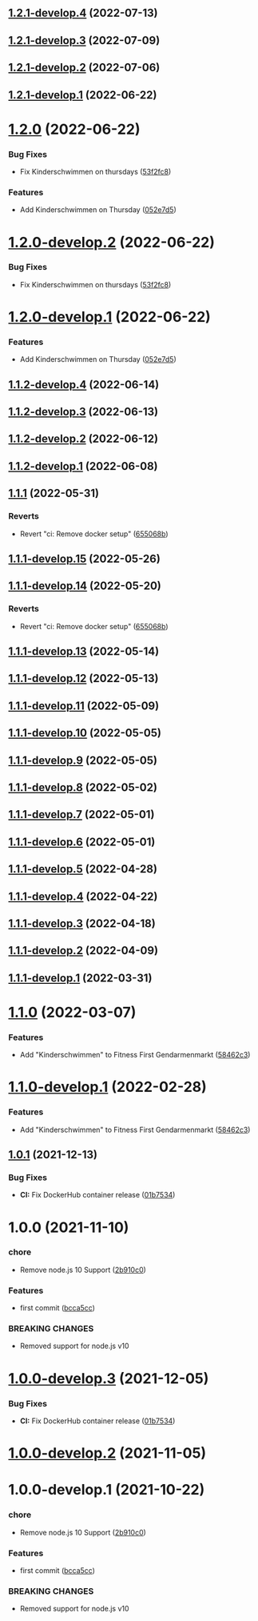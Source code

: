 ## [1.2.1-develop.4](https://github.com/sebbo2002/fitness-first-ical-proxy/compare/v1.2.1-develop.3...v1.2.1-develop.4) (2022-07-13)

## [1.2.1-develop.3](https://github.com/sebbo2002/fitness-first-ical-proxy/compare/v1.2.1-develop.2...v1.2.1-develop.3) (2022-07-09)

## [1.2.1-develop.2](https://github.com/sebbo2002/fitness-first-ical-proxy/compare/v1.2.1-develop.1...v1.2.1-develop.2) (2022-07-06)

## [1.2.1-develop.1](https://github.com/sebbo2002/fitness-first-ical-proxy/compare/v1.2.0...v1.2.1-develop.1) (2022-06-22)

# [1.2.0](https://github.com/sebbo2002/fitness-first-ical-proxy/compare/v1.1.1...v1.2.0) (2022-06-22)


### Bug Fixes

* Fix Kinderschwimmen on thursdays ([53f2fc8](https://github.com/sebbo2002/fitness-first-ical-proxy/commit/53f2fc8e783653a1a41d3ec5df240a0f03d278e0))


### Features

* Add Kinderschwimmen on Thursday ([052e7d5](https://github.com/sebbo2002/fitness-first-ical-proxy/commit/052e7d5b96fa970f79a76f282269ae2646ac036f))

# [1.2.0-develop.2](https://github.com/sebbo2002/fitness-first-ical-proxy/compare/v1.2.0-develop.1...v1.2.0-develop.2) (2022-06-22)


### Bug Fixes

* Fix Kinderschwimmen on thursdays ([53f2fc8](https://github.com/sebbo2002/fitness-first-ical-proxy/commit/53f2fc8e783653a1a41d3ec5df240a0f03d278e0))

# [1.2.0-develop.1](https://github.com/sebbo2002/fitness-first-ical-proxy/compare/v1.1.2-develop.4...v1.2.0-develop.1) (2022-06-22)


### Features

* Add Kinderschwimmen on Thursday ([052e7d5](https://github.com/sebbo2002/fitness-first-ical-proxy/commit/052e7d5b96fa970f79a76f282269ae2646ac036f))

## [1.1.2-develop.4](https://github.com/sebbo2002/fitness-first-ical-proxy/compare/v1.1.2-develop.3...v1.1.2-develop.4) (2022-06-14)

## [1.1.2-develop.3](https://github.com/sebbo2002/fitness-first-ical-proxy/compare/v1.1.2-develop.2...v1.1.2-develop.3) (2022-06-13)

## [1.1.2-develop.2](https://github.com/sebbo2002/fitness-first-ical-proxy/compare/v1.1.2-develop.1...v1.1.2-develop.2) (2022-06-12)

## [1.1.2-develop.1](https://github.com/sebbo2002/fitness-first-ical-proxy/compare/v1.1.1...v1.1.2-develop.1) (2022-06-08)

## [1.1.1](https://github.com/sebbo2002/fitness-first-ical-proxy/compare/v1.1.0...v1.1.1) (2022-05-31)


### Reverts

* Revert "ci: Remove docker setup" ([655068b](https://github.com/sebbo2002/fitness-first-ical-proxy/commit/655068b3b9c6139181ae87421db5f8144fae3e18))

## [1.1.1-develop.15](https://github.com/sebbo2002/fitness-first-ical-proxy/compare/v1.1.1-develop.14...v1.1.1-develop.15) (2022-05-26)

## [1.1.1-develop.14](https://github.com/sebbo2002/fitness-first-ical-proxy/compare/v1.1.1-develop.13...v1.1.1-develop.14) (2022-05-20)


### Reverts

* Revert "ci: Remove docker setup" ([655068b](https://github.com/sebbo2002/fitness-first-ical-proxy/commit/655068b3b9c6139181ae87421db5f8144fae3e18))

## [1.1.1-develop.13](https://github.com/sebbo2002/fitness-first-ical-proxy/compare/v1.1.1-develop.12...v1.1.1-develop.13) (2022-05-14)

## [1.1.1-develop.12](https://github.com/sebbo2002/fitness-first-ical-proxy/compare/v1.1.1-develop.11...v1.1.1-develop.12) (2022-05-13)

## [1.1.1-develop.11](https://github.com/sebbo2002/fitness-first-ical-proxy/compare/v1.1.1-develop.10...v1.1.1-develop.11) (2022-05-09)

## [1.1.1-develop.10](https://github.com/sebbo2002/fitness-first-ical-proxy/compare/v1.1.1-develop.9...v1.1.1-develop.10) (2022-05-05)

## [1.1.1-develop.9](https://github.com/sebbo2002/fitness-first-ical-proxy/compare/v1.1.1-develop.8...v1.1.1-develop.9) (2022-05-05)

## [1.1.1-develop.8](https://github.com/sebbo2002/fitness-first-ical-proxy/compare/v1.1.1-develop.7...v1.1.1-develop.8) (2022-05-02)

## [1.1.1-develop.7](https://github.com/sebbo2002/fitness-first-ical-proxy/compare/v1.1.1-develop.6...v1.1.1-develop.7) (2022-05-01)

## [1.1.1-develop.6](https://github.com/sebbo2002/fitness-first-ical-proxy/compare/v1.1.1-develop.5...v1.1.1-develop.6) (2022-05-01)

## [1.1.1-develop.5](https://github.com/sebbo2002/fitness-first-ical-proxy/compare/v1.1.1-develop.4...v1.1.1-develop.5) (2022-04-28)

## [1.1.1-develop.4](https://github.com/sebbo2002/fitness-first-ical-proxy/compare/v1.1.1-develop.3...v1.1.1-develop.4) (2022-04-22)

## [1.1.1-develop.3](https://github.com/sebbo2002/fitness-first-ical-proxy/compare/v1.1.1-develop.2...v1.1.1-develop.3) (2022-04-18)

## [1.1.1-develop.2](https://github.com/sebbo2002/fitness-first-ical-proxy/compare/v1.1.1-develop.1...v1.1.1-develop.2) (2022-04-09)

## [1.1.1-develop.1](https://github.com/sebbo2002/fitness-first-ical-proxy/compare/v1.1.0...v1.1.1-develop.1) (2022-03-31)

# [1.1.0](https://github.com/sebbo2002/fitness-first-ical-proxy/compare/v1.0.1...v1.1.0) (2022-03-07)


### Features

* Add "Kinderschwimmen" to Fitness First Gendarmenmarkt ([58462c3](https://github.com/sebbo2002/fitness-first-ical-proxy/commit/58462c34fb003a00a6690a294b5b75a0c1f4ee41))

# [1.1.0-develop.1](https://github.com/sebbo2002/fitness-first-ical-proxy/compare/v1.0.1...v1.1.0-develop.1) (2022-02-28)


### Features

* Add "Kinderschwimmen" to Fitness First Gendarmenmarkt ([58462c3](https://github.com/sebbo2002/fitness-first-ical-proxy/commit/58462c34fb003a00a6690a294b5b75a0c1f4ee41))

## [1.0.1](https://github.com/sebbo2002/fitness-first-ical-proxy/compare/v1.0.0...v1.0.1) (2021-12-13)


### Bug Fixes

* **CI:** Fix DockerHub container release ([01b7534](https://github.com/sebbo2002/fitness-first-ical-proxy/commit/01b753406d1f1ef24a949c7d7b946d99b779d013))

# 1.0.0 (2021-11-10)

### chore

* Remove node.js 10 Support ([2b910c0](https://github.com/sebbo2002/fitness-first-ical-proxy/commit/2b910c09bc8a41085fc4472159494d8738d5521e))


### Features

* first commit ([bcca5cc](https://github.com/sebbo2002/fitness-first-ical-proxy/commit/bcca5cc0dc3d58b3ebee9fa2a5a9f60c4dd0e474))


### BREAKING CHANGES

* Removed support for node.js v10

# [1.0.0-develop.3](https://github.com/sebbo2002/fitness-first-ical-proxy/compare/v1.0.0-develop.2...v1.0.0-develop.3) (2021-12-05)


### Bug Fixes

* **CI:** Fix DockerHub container release ([01b7534](https://github.com/sebbo2002/fitness-first-ical-proxy/commit/01b753406d1f1ef24a949c7d7b946d99b779d013))


# [1.0.0-develop.2](https://github.com/sebbo2002/fitness-first-ical-proxy/compare/v1.0.0-develop.1...v1.0.0-develop.2) (2021-11-05)

# 1.0.0-develop.1 (2021-10-22)


### chore

* Remove node.js 10 Support ([2b910c0](https://github.com/sebbo2002/fitness-first-ical-proxy/commit/2b910c09bc8a41085fc4472159494d8738d5521e))


### Features

* first commit ([bcca5cc](https://github.com/sebbo2002/fitness-first-ical-proxy/commit/bcca5cc0dc3d58b3ebee9fa2a5a9f60c4dd0e474))


### BREAKING CHANGES

* Removed support for node.js v10
